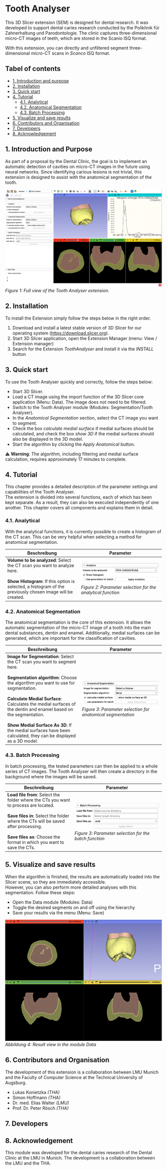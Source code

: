 # Tooth Analyser
This 3D Slicer extension (SEM) is designed for dental research. It was developed to support
dental caries research conducted by the Poliklinik für Zahnerhaltung und Parodontologie.
The clinic captures three-dimensional micro-CT images of teeth, which are stored in the Scanio ISQ format.

With this extension, you can directly and unfiltered segment three-dimensional micro-CT scans in *Scanco* ISQ format.

## Tabel of contents
- [1. Introduction and purpose](#1-introduction-and-purpose)
- [2. Installation](#2-installation)
- [3. Quick start](#3-quick-start)
- [4. Tutorial](#4-tutorial)
  - [4.1. Analytical](#41-analytical)
  - [4.2. Anatomical Segmentation](#42-anatomical-segmentation)
  - [4.3. Batch Processing](#43-batch-processing)
- [5. Visualize and save results](#5-visualize-and-save-results)
- [6. Contributors and Organisation](#6-contributors-and-organisation)
- [7. Developers](#7-developers)
- [8. Acknowledgement](#8-acknowledgement)

## 1. Introduction and Purpose
As part of a proposal by the Dental Clinic, the goal is to implement an automatic detection of cavities on
micro-CT images in the future using neural networks. Since identifying carious lesions is not trivial, this
extension is designed to assist with the anatomical segmentation of the tooth.


![Screenshot of the application](./Screenshots/slicerFullView.png)
*Figure 1: Full view of the Tooth Analyser extension.*

## 2. Installation
To install the Extension simply follow the steps below in the right order.
1. Download and install a latest stable version of 3D Slicer for our operating system (https://download.slicer.org).
2. Start 3D Slicer application, open the Extension Manager (menu: View / Extension manager)
3. Search for the Extension _ToothAnalyser_ and install it via the _INSTALL_ button

## 3. Quick start
To use the Tooth Analyser quickly and correctly, follow the steps below:

- Start 3D Slicer.  
- Load a CT image using the import function of the 3D Slicer core application (Menu: Data). The image does not need to be filtered.  
- Switch to the Tooth Analyser module (Modules: Segmentation/Tooth Analyser).  
- In the _Anatomical Segmentation_ section, select the CT image you want to segment.  
- Check the box _calculate medial surface_ if medial surfaces should be calculated, and check the box _show 3D_ if the medial surfaces should also be displayed in the 3D model.  
- Start the algorithm by clicking the _Apply Anatomical_ button.

⚠️ **Warning**: The algorithm, including filtering and medial surface calculation, requires approximately 17 minutes to complete.

## 4. Tutorial
This chapter provides a detailed description of the parameter settings and capabilities of the Tooth Analyser.  
The extension is divided into several functions, each of which has been kept separate. As a result, they can also
be executed independently of one another. This chapter covers all components and explains them in detail.

### 4.1. Analytical
With the analytical functions, it is currently possible to create a histogram of the CT scan. This can be very
helpful when selecting a method for anatomical segmentation.

| Beschreibung                                                                                                                                                                                 | Parameter                                                                                                                                    |
|----------------------------------------------------------------------------------------------------------------------------------------------------------------------------------------------|----------------------------------------------------------------------------------------------------------------------------------------------|
| **Volume to be analyzed**: Select the CT scan you want to analyze here.<br/><br/>**Show Histogram**: If this option is selected, a histogram of the previously chosen image will be created. | ![Screenshot of the application](./Screenshots/slicerAnalyticsParameter.png)<br/>*Figure 2: Parameter selection for the analytical function* |


### 4.2. Anatomical Segmentation
The anatomical segmentation is the core of this extension. It allows the automatic segmentation of the
micro-CT image of a tooth into the main dental substances, dentin and enamel. Additionally, medial surfaces can
be generated, which are important for the classification of cavities.

| Beschreibung                                                                                                                                                                                                                                                                                                                                                                                                                 | Parameter                                                                                                                               |
|------------------------------------------------------------------------------------------------------------------------------------------------------------------------------------------------------------------------------------------------------------------------------------------------------------------------------------------------------------------------------------------------------------------------------|-----------------------------------------------------------------------------------------------------------------------------------------|
| **Image for Segmentation**: Select the CT scan you want to segment here.<br/><br/> **Segmentation algorithm**: Choose the algorithm you want to use for segmentation.<br/><br/> **Calculate Medial Surface**: Calculates the medial surfaces of the dentin and enamel based on the segmentation.<br/><br/> **Show Medial Surface As 3D**: If the medial surfaces have been calculated, they can be displayed as a 3D model.  | ![Screenshot of the application](./Screenshots/slicerASParameter.png) <br/> *Figure 3: Parameter selection for anatomical segmentation* |


### 4.3. Batch Processing
In batch processing, the tested parameters can then be applied to a whole series of CT images. The Tooth Analyser
will then create a directory in the background where the images will be saved.


| Beschreibung                                                                                                                                                                                                                                                        | Parameter                                                                                                                            |
|---------------------------------------------------------------------------------------------------------------------------------------------------------------------------------------------------------------------------------------------------------------------|--------------------------------------------------------------------------------------------------------------------------------------|
| **Load file from**: Select the folder where the CTs you want to process are located.<br/><br/> **Save files in**: Select the folder where the CTs will be saved after processing.<br/><br/> **Save files as**: Choose the format in which you want to save the CTs. | ![Screenshot of the application](./Screenshots/slicerBatchParameter.png)<br/> *Figure 3: Parameter selection for the batch function* |

## 5. Visualize and save results
When the algorithm is finished, the results are automatically loaded into the Slicer scene, so they are immediately accessible.  
However, you can also perform more detailed analyses with this segmentation. Follow these steps:
- Open the Data module (Modules: Data)  
- Toggle the desired segments on and off using the hierarchy  
- Save your results via the menu (Menu: Save)

![Screenshot of the application](./Screenshots/ResultatAS.gif)
*Abbildung 4: Result view in the module Data*

## 6. Contributors and Organisation
The development of this extension is a collaboration between LMU Munich and the Faculty of Computer Science at the
Technical University of Augsburg.

- Lukas Konietzka _(THA)_
- Simon Hoffmann _(THA)_
- Dr. med. Elias Walter _(LMU)_
- Prof. Dr. Peter Rösch _(THA)_

## 7. Developers

## 8. Acknowledgement
This module was developed for the dental caries research of the Dental Clinic at
the LMU in Munich. The development is a collaboration between the LMU and the THA.




